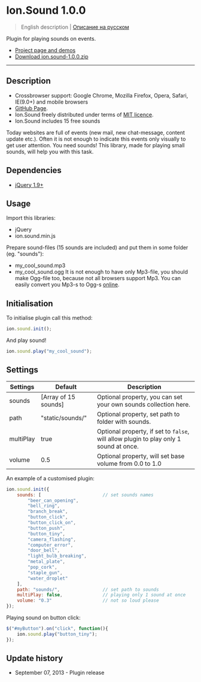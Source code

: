 # Ion.Sound 1.0.0

> English description | <a href="readme.ru.md">Описание на русском</a>

Plugin for playing sounds on events.
* <a href="http://ionden.com/a/plugins/ion.sound/en.html">Project page and demos</a>
* <a href="http://ionden.com/a/plugins/ion.sound/ion.sound-1.0.0.zip">Download ion.sound-1.0.0.zip</a>

***

## Description
* Crossbrowser support: Google Chrome, Mozilla Firefox, Opera, Safari, IE(9.0+) and mobile browsers
* <a href="https://github.com/IonDen/ion.sound">GitHub Page</a>.
* Ion.Sound freely distributed under terms of <a href="http://ionden.com/a/plugins/licence-en.html" target="_blank">MIT licence</a>.
* Ion.Sound includes 15 free sounds

Today websites are full of events (new mail, new chat-message, content update etc.). Often it is not enough to indicate this events only visually to get user attention. You need sounds! This library, made for playing small sounds, will help you with this task.


## Dependencies
* <a href="http://jquery.com/" target="_blank">jQuery 1.9+</a>


## Usage
Import this libraries:
* jQuery
* ion.sound.min.js

Prepare sound-files (15 sounds are included) and put them in some folder (eg. "sounds"):
* my_cool_sound.mp3
* my_cool_sound.ogg
It is not enough to have only Mp3-file, you should make Ogg-file too, because not all browsers support Mp3. You can easily convert you Mp3-s to Ogg-s <a href="http://media.io/" target="_blank">online</a>.


## Initialisation
To initialise plugin call this method:
```javascript
ion.sound.init();
```

And play sound!
```javascript
ion.sound.play("my_cool_sound");
```


## Settings
<table class="options">
    <thead>
        <tr>
            <th>Settings</th>
            <th>Default</th>
            <th>Description</th>
        </tr>
    </thead>
    <tbody>
        <tr>
            <td>sounds</td>
            <td>[Array of 15 sounds]</td>
            <td>Optional property, you can set your own sounds collection here.</td>
        </tr>
        <tr>
            <td>path</td>
            <td>"static/sounds/"</td>
            <td>Optional property, set path to folder with sounds.</td>
        </tr>
        <tr>
            <td>multiPlay</td>
            <td>true</td>
            <td>Optional property, if set to <code>false</code>, will allow plugin to play only 1 sound at once.</td>
        </tr>
        <tr>
            <td>volume</td>
            <td>0.5</td>
            <td>Optional property, will set base volume from 0.0 to 1.0</td>
        </tr>
    </tbody>
</table>

An example of a customised plugin:
```javascript
ion.sound.init({
    sounds: [                       // set sounds names
        "beer_can_opening",
        "bell_ring",
        "branch_break",
        "button_click",
        "button_click_on",
        "button_push",
        "button_tiny",
        "camera_flashing",
        "computer_error",
        "door_bell",
        "light_bulb_breaking",
        "metal_plate",
        "pop_cork",
        "staple_gun",
        "water_droplet"
    ],
    path: "sounds/",                // set path to sounds
    multiPlay: false,               // playing only 1 sound at once
    volume: "0.3"                   // not so loud please
});
```


Playing sound on button click:
```javascript
$("#myButton").on("click", function(){
    ion.sound.play("button_tiny");
});
```


## Update history
* September 07, 2013 - Plugin release